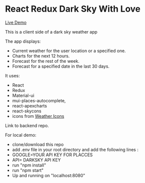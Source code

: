# React Redux Dark Sky With Love

[Live Demo](https://5e90984a33ed247e93715c6a--darkskymadewithlove.netlify.com/)


This is a client side of a dark sky weather app

The app displays:

-   Current weather for the user location or a specified one.
-   Charts for the next 12 hours.
-   Forecast for the rest of the week.
-   Forecast for a specified date in the last 30 days.

It uses:

-   React
-   Redux
-   Material-ui
-   mui-places-autocomplete,
-   react-apexcharts
-   react-skycons
-   icons from [Weather Icons](http://weathericons.io)

Link to backend repo.

For local demo:

-   clone/download this repo
-   add .env file in your root directory and add the following lines : 
  - GOOGLE=YOUR API KEY FOR PLACCES 
  - API= DARKSKY API KEY
-   run "npm install"
-   run "npm start"
-   Up and running on "localhost:8080"
